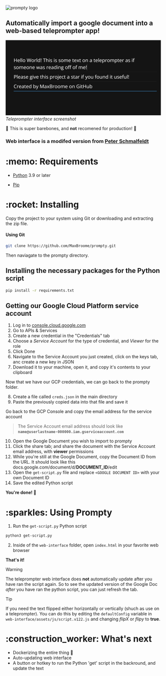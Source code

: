 <img src="https://i.ibb.co/kMPVn42/Prompty.png" alt="prompty logo" width="400"/>
<h2>Automatically import a google document into a web-based teleprompter app!</h2>

<img src="web-interface/assets/web-screenshot.png" alt="screenshot" width="550"/>
<i>Teleprompter interface screenshot</i>

:rotating_light: This is super barebones, and <b>not</b> recomened for production! :rotating_light:

### Web interface is a modifed version from [Peter Schmalfeldt](https://github.com/manifestinteractive/teleprompter)

<h1>:memo: Requirements</h1>

- [Python](https://www.python.org/downloads/) 3.9 or later

- [Pip](https://pip.pypa.io/en/stable/installation/)

<h1>:rocket: Installing</h1>
Copy the project to your system using Git or downloading and extracting the zip file.

#### Using Git
```bash
git clone https://github.com/MaxBroome/prompty.git
```
Then naviagate to the prompty directory.
## Installing the necessary packages for the Python script
```bash
pip install -r requirements.txt
```
## Getting our Google Cloud Platform service account

1. Log in to [console.cloud.google.com](https://console.cloud.google.com)
2. Go to APIs & Services
3. Create a new credential in the "Credentials" tab
4. Choose a <i>Service Account</i> for the type of credential, and <i>Viewer</i> for the role
5. Click Done
6. Navigate to the Service Account you just created, click on the keys tab, anc create a new key in JSON
7. Download it to your machine, open it, and copy it's contents to your clipboard

Now that we have our GCP credentials, we can go back to the prompty folder.

8. Create a file called ```creds.json``` in the main directory
9. Paste the previously copied data into that file and save it

Go back to the GCP Console and copy the email address for the service account

> The Service Account email address should look like <b>`name@userlastname-000000.iam.gserviceaccount.com`</b>

10. Open the Google Document you wish to import to prompty
11. Click the share tab; and share the document with the Service Account email address, with <b>viewer</b> permissions
12. While you're still at the Google Document, copy the Document ID from the URL. It should look like this docs.google.com/document/d/<b>DOCUMENT_ID</b>/edit
13. Open the ```get-script.py``` file and replace ```<GOOGLE DOCUMENT ID>``` with your own Document ID
14. Save the edited Python script

**You're done! :tada:**

<h1>:sparkles: Using Prompty</h1>

1. Run the ```get-script.py``` Python script
```bash
python3 get-script.py
```
2. Inside of the ```web-interface``` folder, open ```index.html``` in your favorite web browser

<b>That's it!</b>
> [!WARNING]
> The teleprompter web interface does <b>not</b> automatically update after you have ran the script again. So to see the updated version of the Google Doc <i>after</i> you have ran the python script, you can just refresh the tab.

> [!TIP]
> If you need the text flipped either horizontally or vertically (shuch as use on a teleprompter). You can do this by editing the ```defaultConfig``` variable in ```web-interface/assets/js/script.v122.js``` and changing <i>flipX</i> or <i>flipy</i> to <b>true</b>.

<h1>:construction_worker: What's next</h1>

- Dockerizing the entire thing 🐋
- Auto-updating web interface
- A button or hotkey to run the Python 'get' script in the backround, and update the text
